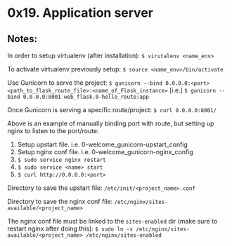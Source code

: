 # 0x19. Application server

## Notes:

In order to setup virtualenv (after installation):
`$ virutalenv <name_env>`

To activate virtualenv previously setup:
`$ source <name_env>/bin/activate`

Use Gunicorn to serve the project:
`$ gunicorn --bind 0.0.0.0:<port> <path_to_flask_route_file>:<name_of_Flask_instance>`
[i.e.] `$ gunicorn --bind 0.0.0.0:8001 web_flask.0-hello_route:app`

Once Gunicorn is serving a specific route/project:
`$ curl 0.0.0.0:8001/`

Above is an example of manually binding port with route, but setting up nginx to listen to the port/route:
1. Setup upstart file. i.e. 0-welcome_gunicorn-upstart_config
2. Setup nginx conf file. i.e. 0-welcome_gunicorn-nginx_config
3. `$ sudo service nginx restart`
4. `$ sudo service <name> start`
5. `$ curl http://0.0.0.0:<port>`

Directory to save the upstart file:
`/etc/init/<project_name>.conf`

Directory to save the nginx conf file:
`/etc/nginx/sites-available/<project_name>`

The nginx conf file must be linked to the `sites-enabled` dir (make sure to restart nginx after doing this):
`$ sudo ln -s /etc/nginx/sites-available/<project_name> /etc/nginx/sites-enabled`
